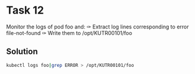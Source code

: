 # Task 12
Monitor the logs of pod foo and:
✑ Extract log lines corresponding to error file-not-found
✑ Write them to /opt/KUTR00101/foo

## Solution
```bash
kubectl logs foo|grep ERROR > /opt/KUTR00101/foo
```